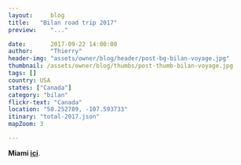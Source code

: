 ```yaml
---
layout:     blog
title:   "Bilan road trip 2017"
preview:    "..."

date:       2017-09-22 14:00:00
author:     "Thierry"
header-img: "assets/owner/blog/header/post-bg-bilan-voyage.jpg"
thumbnail: /assets/owner/blog/thumbs/post-thumb-bilan-voyage.jpg
tags: []
country: USA 
states: ["Canada"]
category: "bilan"
flickr-text: "Canada"
location: "50.252789, -107.593733"
itinary: "total-2017.json"
mapZoom: 3

---
```





 **Miami <a href="{{site.baseurl}}{% post_url 2017-04-02-usa-floride-miami %}">ici</a>**.  